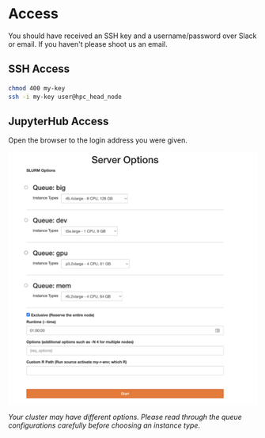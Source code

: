 # Access

You should have received an SSH key and a username/password over Slack or email. If you haven't please shoot us an email.

## SSH Access

```bash
chmod 400 my-key
ssh -i my-key user@hpc_head_node
```

## JupyterHub Access

Open the browser to the login address you were given.

![jupyterhub-launcher](../jupyterhub-control-panel.png)

*Your cluster may have different options. Please read through the queue configurations carefully before choosing an instance type*.
